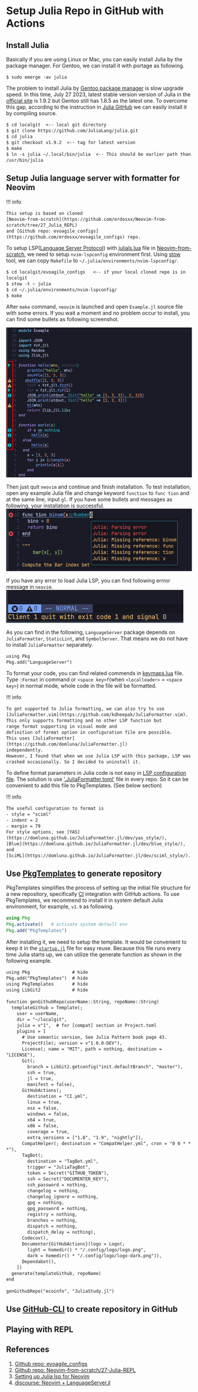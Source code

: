 # Setup Julia Repo in GitHub with Actions

## Install Julia

Basically if you are using Linux or Mac, you can easily install Julia by the package manager.
For Gentoo, we can install it with portage as following.

```shell
$ sudo emerge -av julia

```

The problem to install Julia by [Gentoo package manager](https://wiki.gentoo.org/wiki/Portage)
is slow upgrade speed.
In this time, July 27 2023, latest stable version version of Julia in the
[official site](https://julialang.org/downloads/) is 1.9.2 but Gentoo still has
1.8.5 as the latest one.
To overcome this gap, according to the instruction in [Julia GitHub](https://github.com/JuliaLang/julia)
we can easily install it by compiling source.

```shell
$ cd localgit  <-- local git directory
$ git clone https://github.com/JuliaLang/julia.git
$ cd julia
$ git checkout v1.9.2  <-- tag for latest version
$ make
$ ln -s julia ~/.local/bin/julia  <-- This should be earlier path than /usr/bin/julia
```

## Setup Julia language server with formatter for Neovim

!!! info

    This setup is based on cloned
    [Neovim-from-scratch](https://github.com/erdosxx/Neovim-from-scratch/tree/27_Julia_REPL)
    and [Github repo: evoagile_configs](https://github.com/erdosxx/evoagile_configs) repo.

To setup LSP([Language Server Protocol](https://microsoft.github.io/language-server-protocol/)) with
[julials.lua](https://github.com/erdosxx/Neovim-from-scratch/blob/27_Julia_REPL/lua/user/lsp/settings/julials.lua)
file in [Neovim-from-scratch](https://github.com/erdosxx/Neovim-from-scratch/tree/27_Julia_REPL),
we need to setup `nvim-lspconfig` environment first.
Using [stow](https://packages.gentoo.org/packages/app-admin/stow) tool,
we can copy `Makefile` to `~/.julia/environments/nvim-lspconfig/`.

```shell
$ cd localgit/evoagile_configs   <-- if your local cloned repo is in localgit
$ stow -t ~ julia
$ cd ~/.julia/environments/nvim-lspconfig/
$ make
```

After `make` command, `neovim` is launched and open `Example.jl` source file with
some errors. If you wait a moment and no problem occur to install, you can find
some bullets as following screenshot.

![Example.jl with bullets](../assets/julia_lsp_result.png)

Then just quit `neovim` and continue and finish installation.
To test installation, open any example Julia file and change keyword `function` to
`func tion` and at the same line, input `gl`. If you have some bullets and
messages as following, your installation is successful.
![Success to install](../assets/julia_lsp_install_success.png)

If you have any error to load Julia LSP, you can find following errror message in `neovim`.
![Fail message](../assets/julia_lsp_error.png)

As you can find in the following, `LanguageServer` package depends on
`JuliaFormatter`, `StaticLint`, and `SymbolServer`. That means we do not have to
install `JuliaFormatter` separately.

```@example
using Pkg
Pkg.add("LanguageServer")

```

To format your code, you can find related commends in
[keymaps.lua](https://github.com/erdosxx/Neovim-from-scratch/blob/27_Julia_REPL/lua/user/keymaps.lua)
file. Type `:Format` in command or `<space key>f`(when `<localleader>` = `<space key>`)
in normal mode, whole code in the file will be formatted.

!!! info

    To get supported to Julia formatting, we can also try to use
    [JuliaFormatter.vim](https://github.com/kdheepak/JuliaFormatter.vim).
    This only supports formatting and no other LSP function but
    range format supporting in visual mode and
    definition of format option in configuration file are possible.
    This uses [JuliaFormatter](https://github.com/domluna/JuliaFormatter.jl)
    independently.
    However, I found that when we use Julia LSP with this package, LSP was
    crashed occasionally. So I decided to uninstall it.

To define format parameters in Julia code is not easy in
[LSP configuration file](https://github.com/erdosxx/Neovim-from-scratch/blob/27_Julia_REPL/lua/user/lsp/settings/julials.lua).
The solution is use ['.JuliaFormatter.toml'](https://domluna.github.io/JuliaFormatter.jl/dev/config/)
file in every repo. So it can be convenient to add this file to
PkgTemplates. (See below section)

!!! info

    The useful configuration to format is
    - style = "sciml"
    - indent = 2
    - margin = 79
    For style options, see [YAS](https://domluna.github.io/JuliaFormatter.jl/dev/yas_style/),
    [Blue](https://domluna.github.io/JuliaFormatter.jl/dev/blue_style/), and
    [SciML](https://domluna.github.io/JuliaFormatter.jl/dev/sciml_style/).

## Use [PkgTemplates](https://github.com/JuliaCI/PkgTemplates.jl) to generate repository

PkgTemplates simplifies the process of setting up the initial file structure for
a new repository, specifically [CI](https://en.wikipedia.org/wiki/Continuous_integration)
integration with GitHub actions.
To use PkgTemplates, we recommend to install it in system default Julia environment,
for example, `v1.9` as following.

```julia
using Pkg
Pkg.activate()   # activate system default env
Pkg.add("PkgTemplates")
```

After installing it, we need to setup the template. It would be convenient to keep it
in the
[`startup.jl`](https://github.com/erdosxx/evoagile_configs/blob/master/julia/.julia/config/startup.jl)
file for easy reuse.
Because this file runs every time Julia starts up, we can utilize the generate
function as shown in the following example.

```@example
using Pkg                # hide
Pkg.add("PkgTemplates")  # hide
using PkgTemplates       # hide
using LibGit2            # hide

function genGithubRepo(userName::String, repoName::String)
  templateGithub = Template(;
    user = userName,
    dir = "~/localgit",
    julia = v"1",  # for [compat] section in Project.toml
    plugins = [
      # Use semantic version, See Julia Pattern book page 43.
      ProjectFile(; version = v"1.0.0-DEV"),
      License(; name = "MIT", path = nothing, destination = "LICENSE"),
      Git(;
        branch = LibGit2.getconfig("init.defaultBranch", "master"),
        ssh = true,
        jl = true,
        manifest = false),
      GitHubActions(;
        destination = "CI.yml",
        linux = true,
        osx = false,
        windows = false,
        x64 = true,
        x86 = false,
        coverage = true,
        extra_versions = ["1.8", "1.9", "nightly"]),
      CompatHelper(; destination = "CompatHelper.yml", cron = "0 0 * * *"),
      TagBot(;
        destination = "TagBot.yml",
        trigger = "JuliaTagBot",
        token = Secret("GITHUB_TOKEN"),
        ssh = Secret("DOCUMENTER_KEY"),
        ssh_password = nothing,
        changelog = nothing,
        changelog_ignore = nothing,
        gpg = nothing,
        gpg_password = nothing,
        registry = nothing,
        branches = nothing,
        dispatch = nothing,
        dispatch_delay = nothing),
      Codecov(),
      Documenter{GitHubActions}(logo = Logo(;
        light = homedir() * "/.config/logo/logo.png",
        dark = homedir() * "/.config/logo/logo-dark.png")),
      Dependabot(),
    ])
  generate(templateGithub, repoName)
end

genGithubRepo("ecoinfo", "JuliaStudy.jl")

```

## Use [GitHub-CLI](https://cli.github.com/) to create repository in GitHub

## Playing with REPL

## References

1. [Github repo: evoagile_configs](https://github.com/erdosxx/evoagile_configs)
2. [Github repo: Neovim-from-scratch/27-Julia-REPL](https://github.com/erdosxx/Neovim-from-scratch/tree/27_Julia_REPL)
3. [Setting up Julia lsp for Neovim](https://www.juliabloggers.com/setting-up-julia-lsp-for-neovim/)
4. [discourse: Neovim + LanguageServer.jl](https://discourse.julialang.org/t/neovim-languageserver-jl/37286/63?page=5)
